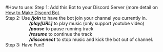 #How to use:
  Step 1: Add this Bot to your Discord Server (more detail on [How to Make Discord Bot]([https://www.google.com](https://www.upwork.com/resources/how-to-make-discord-bot)https://www.upwork.com/resources/how-to-make-discord-bot). <br>
  Step 2: Use ***/join*** to have the bot join your channel you currently in.<br>
              &emsp;&emsp;&emsp;&emsp;&emsp; ***/play[URL]*** to play music (only support youtube video)<br>
              &emsp;&emsp;&emsp;&emsp;&emsp; ***/pause*** to pause running track<br>
              &emsp;&emsp;&emsp;&emsp;&emsp; ***/resume*** to continue the track<br>
              &emsp;&emsp;&emsp;&emsp;&emsp; ***/disconnect*** to stop music and kick the bot out of channel.<br>
  Step 3: Have Fun!!<br>
